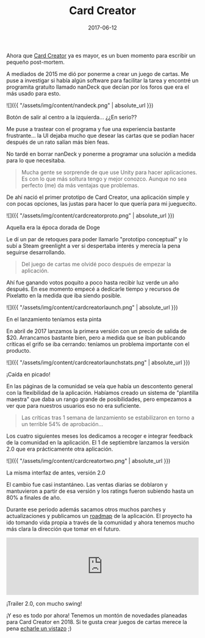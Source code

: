 ﻿---
layout: post
title: Card Creator
date: 2017-06-12
description: Después de un largo desarrollo, lanzamos nuestra aplicación para crear juegos de cartas
img: assets/img/cover/cardcreator.png
tags: [Postmortems, Proyectos]
words: 2 minutos
---
Ahora que [Card Creator](http://store.steampowered.com/app/523600/Card_Creator/) ya es mayor, es un buen momento para escribir un pequeño post-mortem.

A mediados de 2015 me dió por ponerme a crear un juego de cartas. Me puse a investigar si había algún software para facilitar la tarea y encontré un programita gratuíto llamado nanDeck que decían por los foros que era el más usado para esto.

![]({{ "/assets/img/content/nandeck.png" | absolute_url }})
<p class="image-caption">Botón de salir al centro a la izquierda... ¿¿En serio??</p>

Me puse a trastear con el programa y fue una experiencia bastante frustrante... la UI dejaba mucho que desear las cartas que se podían hacer después de un rato salían más bien feas.

No tardé en borrar nanDeck y ponerme a programar una solución a medida para lo que necesitaba.
<blockquote>
Mucha gente se sorprende de que use Unity para hacer aplicaciones. Es con lo que más soltura tengo y mejor conozco. Aunque no sea perfecto (me) da más ventajas que problemas.
</blockquote>
De ahí nació el primer prototipo de Card Creator, una aplicación simple y con pocas opciones, las justas para hacer lo que quería para mi jueguecito.

![]({{ "/assets/img/content/cardcreatorproto.png" | absolute_url }})
<p class="image-caption">Aquella era la época dorada de Doge</p>

Le dí un par de retoques para poder llamarlo "prototipo conceptual" y lo subí a Steam greenlight a ver si despertaba interés y merecía la pena seguirse desarrollando.

<blockquote>
Del juego de cartas me olvidé poco después de empezar la aplicación.
</blockquote>

Ahí fue ganando votos poquito a poco hasta recibir luz verde un año después. En ese momento empecé a dedicarle tiempo y recursos de Pixelatto en la medida que iba siendo posible.

![]({{ "/assets/img/content/cardcreatorlaunch.png" | absolute_url }})
<p class="image-caption">En el lanzamiento teníamos esta pinta</p>

En abril de 2017 lanzamos la primera versión con un precio de salida de $20. Arrancamos bastante bien, pero a medida que se iban publicando críticas el grifo se iba cerrando: teníamos un problema importante con el producto.

![]({{ "/assets/img/content/cardcreatorlaunchstats.png" | absolute_url }})
<p class="image-caption">¡Caída en picado!</p>

En las páginas de la comunidad se veía que había un descontento general con la flexibilidad de la aplicación. Habíamos creado un sistema de "plantilla maestra" que daba un rango grande de posibilidades, pero empezamos a ver que para nuestros usuarios eso no era suficiente.

<blockquote>
Las críticas tras 1 semana de lanzamiento se estabilizaron en torno a un terrible 54% de aprobación...
</blockquote>

Los cuatro siguientes meses los dedicamos a recoger e integrar feedback de la comunidad en la aplicación. El 1 de septiembre lanzamos la versión 2.0 que era prácticamente otra aplicación.

![]({{ "/assets/img/content/cardcreatortwo.png" | absolute_url }})
<p class="image-caption">La misma interfaz de antes, versión 2.0</p>

El cambio fue casi instantáneo. Las ventas diarias se doblaron y mantuvieron a partir de esa versión y los ratings fueron subiendo hasta un 80% a finales de año.

Durante ese periodo además sacamos otros muchos parches y actualizaciones y publicamos un [roadmap](https://trello.com/b/WxLZOIDR/card-creator) de la aplicación. El proyecto ha ido tomando vida propia a través de la comunidad y ahora tenemos mucho más clara la dirección que tomar en el futuro.

<div class="video-container">
  <iframe style="width: 100%;" src="https://www.youtube.com/embed/liMw3yfeTdo" frameborder="0" gesture="media" allow="encrypted-media" allowfullscreen></iframe>
</div>
<p class="image-caption">¡Trailer 2.0, con mucho swing!</p>

¡Y eso es todo por ahora! Tenemos un montón de novedades planeadas para Card Creator en 2018. Si te gusta crear juegos de cartas merece la pena [echarle un vistazo](http://store.steampowered.com/app/523600/Card_Creator/) ;)
